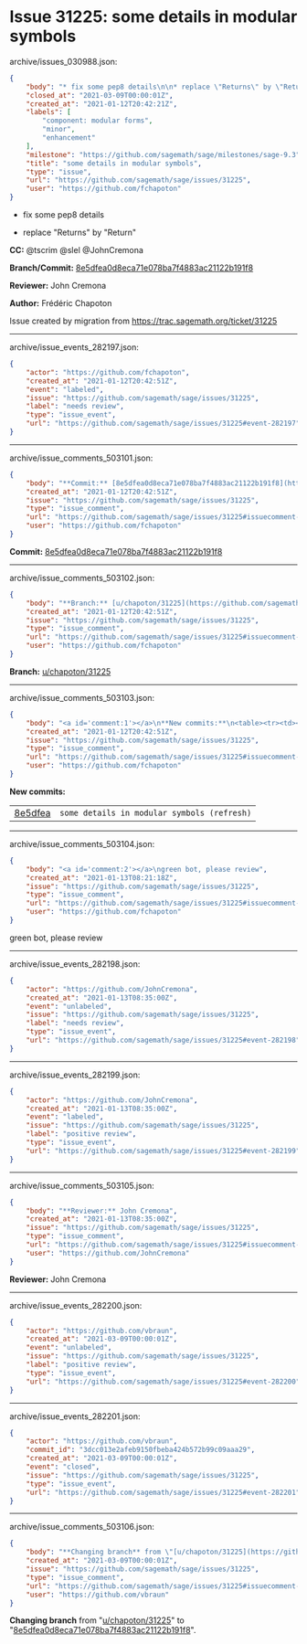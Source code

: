 # Issue 31225: some details in modular symbols

archive/issues_030988.json:
```json
{
    "body": "* fix some pep8 details\n\n* replace \"Returns\" by \"Return\"\n\n\n\n**CC:**  @tscrim @slel @JohnCremona\n\n**Branch/Commit:** [8e5dfea0d8eca71e078ba7f4883ac21122b191f8](https://github.com/sagemath/sagetrac-mirror/commit/8e5dfea0d8eca71e078ba7f4883ac21122b191f8)\n\n**Reviewer:** John Cremona\n\n**Author:** Fr\u00e9d\u00e9ric Chapoton\n\nIssue created by migration from https://trac.sagemath.org/ticket/31225\n\n",
    "closed_at": "2021-03-09T00:00:01Z",
    "created_at": "2021-01-12T20:42:21Z",
    "labels": [
        "component: modular forms",
        "minor",
        "enhancement"
    ],
    "milestone": "https://github.com/sagemath/sage/milestones/sage-9.3",
    "title": "some details in modular symbols",
    "type": "issue",
    "url": "https://github.com/sagemath/sage/issues/31225",
    "user": "https://github.com/fchapoton"
}
```
* fix some pep8 details

* replace "Returns" by "Return"



**CC:**  @tscrim @slel @JohnCremona

**Branch/Commit:** [8e5dfea0d8eca71e078ba7f4883ac21122b191f8](https://github.com/sagemath/sagetrac-mirror/commit/8e5dfea0d8eca71e078ba7f4883ac21122b191f8)

**Reviewer:** John Cremona

**Author:** Frédéric Chapoton

Issue created by migration from https://trac.sagemath.org/ticket/31225





---

archive/issue_events_282197.json:
```json
{
    "actor": "https://github.com/fchapoton",
    "created_at": "2021-01-12T20:42:51Z",
    "event": "labeled",
    "issue": "https://github.com/sagemath/sage/issues/31225",
    "label": "needs review",
    "type": "issue_event",
    "url": "https://github.com/sagemath/sage/issues/31225#event-282197"
}
```



---

archive/issue_comments_503101.json:
```json
{
    "body": "**Commit:** [8e5dfea0d8eca71e078ba7f4883ac21122b191f8](https://github.com/sagemath/sagetrac-mirror/commit/8e5dfea0d8eca71e078ba7f4883ac21122b191f8)",
    "created_at": "2021-01-12T20:42:51Z",
    "issue": "https://github.com/sagemath/sage/issues/31225",
    "type": "issue_comment",
    "url": "https://github.com/sagemath/sage/issues/31225#issuecomment-503101",
    "user": "https://github.com/fchapoton"
}
```

**Commit:** [8e5dfea0d8eca71e078ba7f4883ac21122b191f8](https://github.com/sagemath/sagetrac-mirror/commit/8e5dfea0d8eca71e078ba7f4883ac21122b191f8)



---

archive/issue_comments_503102.json:
```json
{
    "body": "**Branch:** [u/chapoton/31225](https://github.com/sagemath/sagetrac-mirror/tree/u/chapoton/31225)",
    "created_at": "2021-01-12T20:42:51Z",
    "issue": "https://github.com/sagemath/sage/issues/31225",
    "type": "issue_comment",
    "url": "https://github.com/sagemath/sage/issues/31225#issuecomment-503102",
    "user": "https://github.com/fchapoton"
}
```

**Branch:** [u/chapoton/31225](https://github.com/sagemath/sagetrac-mirror/tree/u/chapoton/31225)



---

archive/issue_comments_503103.json:
```json
{
    "body": "<a id='comment:1'></a>\n**New commits:**\n<table><tr><td><a href=\"https://github.com/sagemath/sagetrac-mirror/commit/8e5dfea0d8eca71e078ba7f4883ac21122b191f8\">8e5dfea</a></td><td><code>some details in modular symbols (refresh)</code></td></tr></table>\n",
    "created_at": "2021-01-12T20:42:51Z",
    "issue": "https://github.com/sagemath/sage/issues/31225",
    "type": "issue_comment",
    "url": "https://github.com/sagemath/sage/issues/31225#issuecomment-503103",
    "user": "https://github.com/fchapoton"
}
```

<a id='comment:1'></a>
**New commits:**
<table><tr><td><a href="https://github.com/sagemath/sagetrac-mirror/commit/8e5dfea0d8eca71e078ba7f4883ac21122b191f8">8e5dfea</a></td><td><code>some details in modular symbols (refresh)</code></td></tr></table>




---

archive/issue_comments_503104.json:
```json
{
    "body": "<a id='comment:2'></a>\ngreen bot, please review",
    "created_at": "2021-01-13T08:21:18Z",
    "issue": "https://github.com/sagemath/sage/issues/31225",
    "type": "issue_comment",
    "url": "https://github.com/sagemath/sage/issues/31225#issuecomment-503104",
    "user": "https://github.com/fchapoton"
}
```

<a id='comment:2'></a>
green bot, please review



---

archive/issue_events_282198.json:
```json
{
    "actor": "https://github.com/JohnCremona",
    "created_at": "2021-01-13T08:35:00Z",
    "event": "unlabeled",
    "issue": "https://github.com/sagemath/sage/issues/31225",
    "label": "needs review",
    "type": "issue_event",
    "url": "https://github.com/sagemath/sage/issues/31225#event-282198"
}
```



---

archive/issue_events_282199.json:
```json
{
    "actor": "https://github.com/JohnCremona",
    "created_at": "2021-01-13T08:35:00Z",
    "event": "labeled",
    "issue": "https://github.com/sagemath/sage/issues/31225",
    "label": "positive review",
    "type": "issue_event",
    "url": "https://github.com/sagemath/sage/issues/31225#event-282199"
}
```



---

archive/issue_comments_503105.json:
```json
{
    "body": "**Reviewer:** John Cremona",
    "created_at": "2021-01-13T08:35:00Z",
    "issue": "https://github.com/sagemath/sage/issues/31225",
    "type": "issue_comment",
    "url": "https://github.com/sagemath/sage/issues/31225#issuecomment-503105",
    "user": "https://github.com/JohnCremona"
}
```

**Reviewer:** John Cremona



---

archive/issue_events_282200.json:
```json
{
    "actor": "https://github.com/vbraun",
    "created_at": "2021-03-09T00:00:01Z",
    "event": "unlabeled",
    "issue": "https://github.com/sagemath/sage/issues/31225",
    "label": "positive review",
    "type": "issue_event",
    "url": "https://github.com/sagemath/sage/issues/31225#event-282200"
}
```



---

archive/issue_events_282201.json:
```json
{
    "actor": "https://github.com/vbraun",
    "commit_id": "3dcc013e2afeb9150fbeba424b572b99c09aaa29",
    "created_at": "2021-03-09T00:00:01Z",
    "event": "closed",
    "issue": "https://github.com/sagemath/sage/issues/31225",
    "type": "issue_event",
    "url": "https://github.com/sagemath/sage/issues/31225#event-282201"
}
```



---

archive/issue_comments_503106.json:
```json
{
    "body": "**Changing branch** from \"[u/chapoton/31225](https://github.com/sagemath/sagetrac-mirror/tree/u/chapoton/31225)\" to \"[8e5dfea0d8eca71e078ba7f4883ac21122b191f8](https://github.com/sagemath/sagetrac-mirror/commit/8e5dfea0d8eca71e078ba7f4883ac21122b191f8)\".",
    "created_at": "2021-03-09T00:00:01Z",
    "issue": "https://github.com/sagemath/sage/issues/31225",
    "type": "issue_comment",
    "url": "https://github.com/sagemath/sage/issues/31225#issuecomment-503106",
    "user": "https://github.com/vbraun"
}
```

**Changing branch** from "[u/chapoton/31225](https://github.com/sagemath/sagetrac-mirror/tree/u/chapoton/31225)" to "[8e5dfea0d8eca71e078ba7f4883ac21122b191f8](https://github.com/sagemath/sagetrac-mirror/commit/8e5dfea0d8eca71e078ba7f4883ac21122b191f8)".
